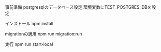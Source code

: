 事前準備
postgresqlのデータベース設定
環境変数にTEST_POSTGRES_DBを設定

インストール
npm install

migrationの適用
npm run migration:run

実行
npm run start-local